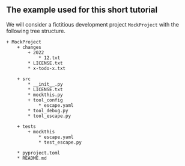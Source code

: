 The example used for this short tutorial
----------------------------------------

We will consider a fictitious development project `MockProject` with the following tree structure.

~~~
+ MockProject
    + changes
        + 2022
            * 12.txt
        * LICENSE.txt
        * x-todo-x.txt

    + src
        * __init__.py
        * LICENSE.txt
        * mockthis.py
        + tool_config
            * escape.yaml
        * tool_debug.py
        * tool_escape.py

    + tests
        + mockthis
            * escape.yaml
            * test_escape.py

    * pyproject.toml
    * README.md
~~~
